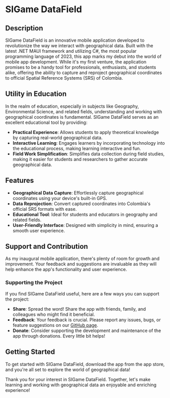 # SIGame DataField

## Description

SIGame DataField is an innovative mobile application developed to revolutionize the way we interact with geographical data. Built with the latest .NET MAUI framework and utilizing C#, the most popular programming language of 2023, this app marks my debut into the world of mobile app development. While it's my first venture, the application promises to be a handy tool for professionals, enthusiasts, and students alike, offering the ability to capture and reproject geographical coordinates to official Spatial Reference Systems (SRS) of Colombia.

## Utility in Education

In the realm of education, especially in subjects like Geography, Environmental Science, and related fields, understanding and working with geographical coordinates is fundamental. SIGame DataField serves as an excellent educational tool by providing:

- **Practical Experience**: Allows students to apply theoretical knowledge by capturing real-world geographical data.
- **Interactive Learning**: Engages learners by incorporating technology into the educational process, making learning interactive and fun.
- **Field Work Simplification**: Simplifies data collection during field studies, making it easier for students and researchers to gather accurate geographical data.

## Features

- **Geographical Data Capture**: Effortlessly capture geographical coordinates using your device's built-in GPS.
- **Data Reprojection**: Convert captured coordinates into Colombia's official SRS formats with ease.
- **Educational Tool**: Ideal for students and educators in geography and related fields.
- **User-Friendly Interface**: Designed with simplicity in mind, ensuring a smooth user experience.

## Support and Contribution

As my inaugural mobile application, there's plenty of room for growth and improvement. Your feedback and suggestions are invaluable as they will help enhance the app's functionality and user experience.

### Supporting the Project

If you find SIGame DataField useful, here are a few ways you can support the project:

- **Share**: Spread the word! Share the app with friends, family, and colleagues who might find it beneficial.
- **Feedback**: Your feedback is crucial. Please report any issues, bugs, or feature suggestions on our [GitHub page](https://www.github.com/sebastianmr6/datafield).
- **Donate**: Consider supporting the development and maintenance of the app through donations. Every little bit helps!

## Getting Started

To get started with SIGame DataField, download the app from the app store, and you're all set to explore the world of geographical data!

Thank you for your interest in SIGame DataField. Together, let's make learning and working with geographical data an enjoyable and enriching experience!
